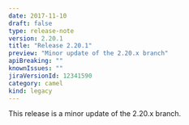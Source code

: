 ```yaml
---
date: 2017-11-10
draft: false 
type: release-note
version: 2.20.1
title: "Release 2.20.1"
preview: "Minor update of the 2.20.x branch"
apiBreaking: ""
knownIssues: ""
jiraVersionId: 12341590
category: camel
kind: legacy
---
```


This release is a minor update of the 2.20.x branch.
